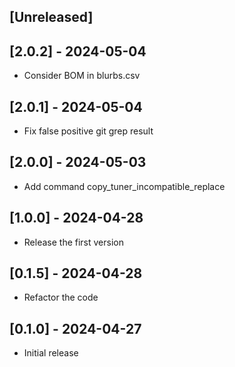 ## [Unreleased]
## [2.0.2] - 2024-05-04
- Consider BOM in blurbs.csv
## [2.0.1] - 2024-05-04
- Fix false positive git grep result
## [2.0.0] - 2024-05-03

- Add command copy_tuner_incompatible_replace 

## [1.0.0] - 2024-04-28

- Release the first version 

## [0.1.5] - 2024-04-28

- Refactor the code

## [0.1.0] - 2024-04-27

- Initial release
